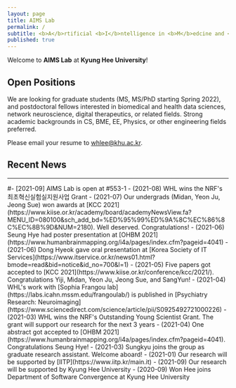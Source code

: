 ```yaml
---
layout: page
title: AIMS Lab
permalink: /
subtitle: <b>A</b>rtificial <b>I</b>ntelligence in <b>M</b>edcine and <b>S</b>cience Laboratory
published: true
---
```


Welcome to **AIMS Lab** at **Kyung Hee University**!

## Open Positions
We are looking for graduate students (MS, MS/PhD starting Spring 2022), and postdoctoral fellows interested in biomedical and health data sciences, network neuroscience, digital therapeutics, or related fields. Strong academic backgrounds in CS, BME, EE, Physics, or other engineering fields preferred. 

Please email your resume to whlee@khu.ac.kr. 

<!--
Our mission is to develop state-of-the-art machine learning/deep learning algorithms for solving **intelligence** and **real world data problems**. For more information on research topics, please visit our [project page](projects/project). To know more about the lab, you may read this [**feature**](https://webzine.skku.edu/skkuzine/section/culture03.do?articleNo=76954&pager.offset=0&pagerLimit=10) written while we were at SKKU (in Korean).    
-->

<!--
To know more about joining the lab, please read this [*info*](info.md) and e-mail [Prof. Wonhee Lee](people/pi.md) with your **transcript & CV**.
-->

<!--
Following is our lab intro video taken in 2018 (special thanks to Karel Setnička)! 
<iframe src="https://player.vimeo.com/video/257239184" width="640" height="360" frameborder="0" webkitallowfullscreen mozallowfullscreen allowfullscreen></iframe>
-->

## Recent News
<hr>
#- [2021-09] AIMS Lab is open at #553-1
- (2021-08) WHL wins the NRF's 최초혁신실험실지원사업 Grant 
- (2021-07) Our undergrads (Midan, Yeon Ju, Jeong Sue) won awards at [KCC 2021](https://www.kiise.or.kr/academy/board/academyNewsView.fa?MENU_ID=080100&sch_add_bd=%ED%95%99%ED%9A%8C%EC%86%8C%EC%8B%9D&NUM=2180). Well deserved. Congratulations!
- (2021-06) Seung Hye had poster presentation at [OHBM 2021](https://www.humanbrainmapping.org/i4a/pages/index.cfm?pageid=4041)
- (2021-06) Dong Hyeok gave oral presentation at [Korea Society of IT Services](https://www.itservice.or.kr/news01.html?bmode=read&bid=notice&id_no=700&l=1) 
- (2021-05) Five papers got accepted to [KCC 2021](https://www.kiise.or.kr/conference/kcc/2021/). Congratulations Yiji, Midan, Yeon Ju, Jeong Sue, and SangYun! 
- (2021-04) WHL's work with [Sophia Frangou lab](https://labs.icahn.mssm.edu/frangoulab/) is published in [Psychiatry Research: Neuroimaging](https://www.sciencedirect.com/science/article/pii/S0925492721000226)
- (2021-03) WHL wins the NRF's Outstanding Young Scientist Grant. The grant will support our research for the next 3 years
- (2021-04) One abstract got accepted to [OHBM 2021](https://www.humanbrainmapping.org/i4a/pages/index.cfm?pageid=4041). Congratulations Seung Hye!
- (2021-03) Sungkyu joins the group as graduate research assistant. Welcome aboard!
- (2021-01) Our research will be supported by [IITP](https://www.iitp.kr/main.it)
- (2021-09) Our research will be supported by Kyung Hee University
- (2020-09) Won Hee joins Department of Software Convergence at Kyung Hee University

<!--
### Recent News
<hr>
- 21.7 One paper got accepted to [**ICCV 21**](http://iccv2021.thecvf.com/home)! Congratulations Hongjoon Ahn and Jihwan Kwak!
- 21.7 Three members will do industry internships in the fall! Congratulations Hongjoon Ahn ([Amazon Shanghai](https://www.amazon.jobs/en-gb/locations/shanghai-china)), Jaeseok Byun ([Microsoft Research Asia](https://www.microsoft.com/en-us/research/lab/microsoft-research-asia/)), and Sangwon Jung ([Naver AI](https://clova.ai/ko))!
- 21.7 Sungmin Cha got the Best Paper Award at [CKAIA summer conference](http://aiassociation.kr/Conference/ConferenceView.asp?AC=0&CODE=CC20210401&CpPage=111#CONF).
- 21.7 Taesup served as a General Chair for the CKAIA summer conference.
- 21.5 M.IN.D Lab will participate in [**Naver-SNU Hyperscal AI Project**](http://www.aitimes.kr/news/articleView.html?idxno=20983)!
- 21.4 Our lab will be supported by [**NRF 미래뇌융합기술 연구과제**]()!
- 21.4 Our lab will be supported by [**Microsoft-IITP Project**]()!
- 21.3 We moved to [**Seoul National University ECE**](http://ee.snu.ac.kr) as of March 01, 2021!
- 21.3 Two papers got accepted to [**CVPR 21**](http://cvpr2021.thecvf.com/)! Congratulations Sungmin, Jaeseok, Sangwon, Donggyu, and Taeeon!
- 21.3 Two papers got accepted to [**ICLR 21**](https://iclr.cc/)! Congratulations Sungmin and Taeeon!
- 21.3 Our lab will be supported by [**NRF Mid-Career Research Program**](https://www.nrf.re.kr/biz/info/notice/list?menu_no=378&biz_no=85) for 5 years!
- 20.11 Sungmin won the Best Paper Award at [**2020 Microsoft-AI Association Fall Conference**]()! Congratulations!
- 20.12 Sangwon, Hongjoon won the [**Qualcomm Innovation Fellowship Korea**]()! Congratulations!
-->
